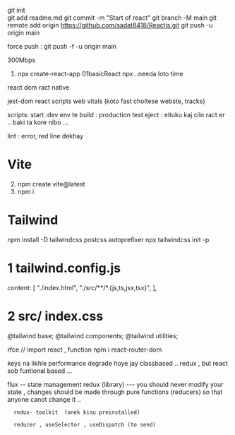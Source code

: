 git init  
git add readme.md 
git commit -m "Start of react"
git branch -M main
git remote add origin https://github.com/sadat8418/Reactjs.git
git push -u origin main

force push : 
git push -f -u origin main


300Mbps
1. npx create-react-app 01basicReact
npx ..needa loto time

react dom 
ract native

jest-dom
react scripts
web vitals (koto fast choltese webste, tracks)

scripts:
start :dev env te 
build : production
test
eject : eituku kaj cilo ract er .. baki ta kore nibo ...

lint : error, red line dekhay 

#   Vite
2. npm create vite@latest
3. npm i

#   Tailwind
npm install -D tailwindcss postcss autoprefixer
npx tailwindcss init -p
# 1 tailwind.config.js
 content: [
    "./index.html",
    "./src/**/*.{js,ts,jsx,tsx}",
  ],
# 2 src/ index.css
@tailwind base;
@tailwind components;
@tailwind utilities;

rfce    // import react , function
npm i react-router-dom


keys na likhle performance degrade hoye jay 
classbased .. redux , but react sob funtional based ... 

flux -- state management 
redux (library) --- you should never modify your state ,
          changes should be made through pure functions (reducers)
          so that anyone canot change it ..
         
      redux- toolkit  (onek kisu preinstalled)

      reducer , useSelector , useDispatch (to send)

